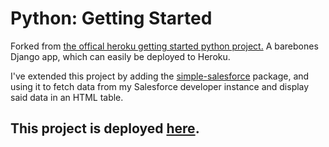 # Python: Getting Started

Forked from [the offical heroku getting started python project.](https://github.com/heroku/python-getting-started)
A barebones Django app, which can easily be deployed to Heroku.

I've extended this project by adding the [simple-salesforce](https://github.com/simple-salesforce/simple-salesforce) package, and using it to fetch data from my Salesforce developer instance and display said data in an HTML table.

## This project is deployed [here](https://young-lake-06496.herokuapp.com/).